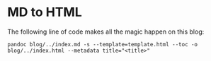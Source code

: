 # MD to HTML

The following line of code makes all the magic happen on this blog:

`pandoc blog/../index.md -s --template=template.html --toc -o blog/../index.html --metadata title="<title>"`

